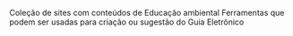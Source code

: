 Coleção de sites com conteúdos de Educação ambiental
Ferramentas que podem ser usadas para criação ou sugestão do Guia Eletrônico

